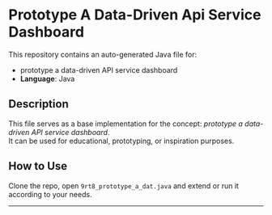 # Prototype A Data-Driven Api Service Dashboard

This repository contains an auto-generated Java file for:

- prototype a data-driven API service dashboard
- **Language**: Java

## Description

This file serves as a base implementation for the concept: *prototype a data-driven API service dashboard*.  
It can be used for educational, prototyping, or inspiration purposes.

## How to Use

Clone the repo, open `9rt8_prototype_a_dat.java` and extend or run it according to your needs.

---


